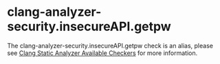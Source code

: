 clang-analyzer-security.insecureAPI.getpw
=========================================

The clang-analyzer-security.insecureAPI.getpw check is an alias, please
see [Clang Static Analyzer Available
Checkers](https://clang.llvm.org/docs/analyzer/checkers.html#security-insecureapi-getpw)
for more information.
